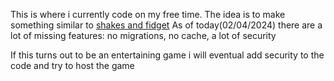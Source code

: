 This is where i currently code on my free time.
The idea is to make something similar to [shakes and fidget](https://sfgame.net/)
As of today(02/04/2024) there are a lot of missing features: no migrations, no cache, a lot of security

If this turns out to be an entertaining game i will eventual add security to the code and try to host the game
